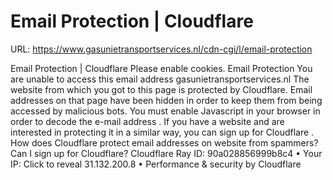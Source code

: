 # Email Protection | Cloudflare

URL: https://www.gasunietransportservices.nl/cdn-cgi/l/email-protection

Email Protection | Cloudflare
Please enable cookies.
Email Protection
You are unable to access this email address
gasunietransportservices.nl
The website from which you got to this page is protected by Cloudflare. Email addresses on that page have been hidden in order to keep them from being accessed by malicious bots.
You must enable Javascript in your browser in order to decode the e-mail address
.
If you have a website and are interested in protecting it in a similar way, you can
sign up for Cloudflare
.
How does Cloudflare protect email addresses on website from spammers?
Can I sign up for Cloudflare?
Cloudflare Ray ID:
90a028856999b8c4
•
Your IP:
Click to reveal
31.132.200.8
•
Performance & security by
Cloudflare